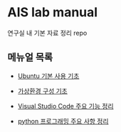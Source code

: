 # AIS lab manual
연구실 내 기본 자료 정리 repo

## 메뉴얼 목록

- [Ubuntu 기본 사용 기초](./ubuntu/README.md)

- [가상환경 구성 기초](./virtual%20envirment/README.md)

- [Visual Studio Code 주요 기능 정리](./vs%20code/README.md)

- [python 프로그래밍 주요 사항 정리](./python//README.md)
